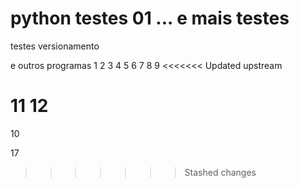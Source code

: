 # python testes 01 ... e mais testes
 testes versionamento

e outros 
programas
1
2
3
4
5
6
7
8
9
<<<<<<< Updated upstream

11
12
=======
10

17
>>>>>>> Stashed changes
